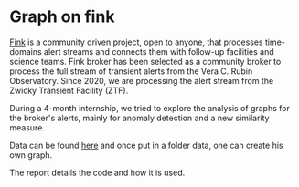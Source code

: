# Graph on fink
[Fink](https://fink-broker.org/) is a community driven project, open to anyone, that processes time-domains alert streams and connects them with follow-up facilities and science teams. Fink broker has been selected as a community broker to process the full stream of transient alerts from the Vera C. Rubin Observatory. Since 2020, we are processing the alert stream from the Zwicky Transient Facility (ZTF).

During a 4-month internship, we tried to explore the analysis of graphs for the broker's alerts, mainly for anomaly detection and a new similarity measure.

Data can be found [here](https://fink-portal.org/) and once put in a folder data, one can create his own graph.

The report details the code and how it is used.


